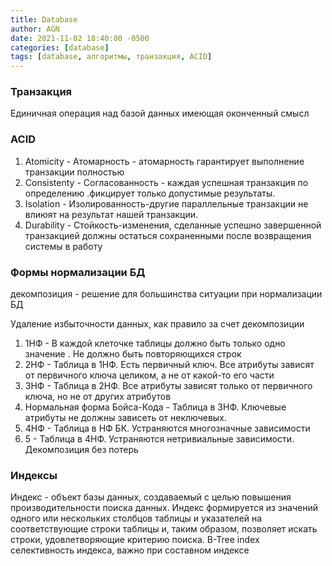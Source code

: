```yaml
---
title: Database
author: AGN
date: 2021-11-02 18:40:00 -0500
categories: [database]
tags: [database, алгоритмы, транзакция, ACID]
---
```


### Транзакция
Единичная операция над базой данных имеющая оконченный смысл

### ACID

1. Atomicity - Атомарность - атомарность гарантирует выполнение транзакции полностью
1. Consistenty - Согласованность - каждая успешная транзакция по определению .фикцирует только допустимые результаты.
1. Isolation - Изолированность-другие параллельные транзакции не влиюят на результат нашей транзакции.
1. Durability - Стойкость-изменения, сделанные успешно завершенной транзакцией должны остаться сохраненными после возвращения системы в работу

### Формы нормализации БД

декомпозиция - решение для большинства ситуации при нормализации БД

Удаление избыточности данных, как правило за счет декомпозиции
1.  1НФ -  В каждой клеточке таблицы должно быть только одно значение . Не должно быть повторяющихся строк
1.  2НФ - Таблица в 1НФ. Есть первичный ключ. Все атрибуты зависят от первичного ключа целиком, а не от какой-то его части
1.  3НФ - Таблица в 2НФ. Все атрибуты зависят только от первичного ключа, но не от других атрибутов
1.  Нормальная форма Бойса-Кода - Таблица в 3НФ. Ключевые атрибуты не должны зависеть от неключевых.
1.  4НФ - Таблица в НФ БК. Устраняются многозначные зависимости
1.  5 - Таблица в 4НФ. Устраняются нетривиальные зависимости. Декомпозиция без потерь

### Индексы

Индекс - объект базы данных, создаваемый с целью повышения производительности поиска данных. Индекс формируется из значений одного или нескольких столбцов таблицы и указателей на соответствующие строки таблицы и, таким образом, позволяет искать строки, удовлетворяющие критерию поиска.
B-Tree index
селективность индекса, важно при составном индексе
